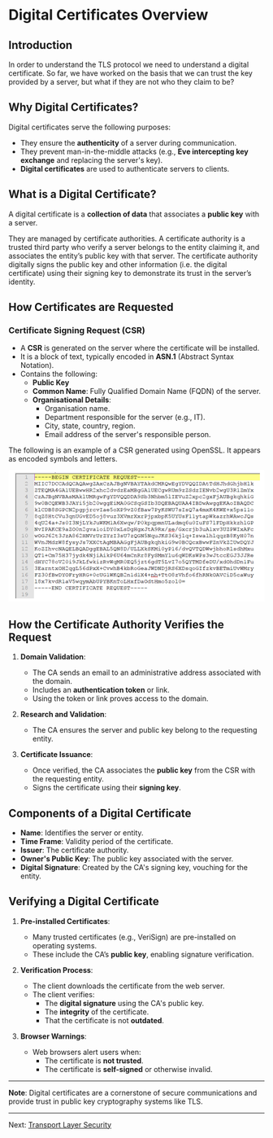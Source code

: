 # Digital Certificates Overview

## Introduction

In order to understand the TLS protocol we need to understand a digital certificate. So far, we have worked on the basis that we can trust the key provided by a server, but what if they are not who they claim to be?

## Why Digital Certificates?

Digital certificates serve the following purposes:

- They ensure the **authenticity** of a server during communication.
- They prevent man-in-the-middle attacks (e.g., **Eve intercepting key exchange** and replacing the server's key).
- **Digital certificates** are used to authenticate servers to clients.

## What is a Digital Certificate?

A digital certificate is a **collection of data** that associates a **public key** with a server.

They are managed by certificate authorities. A certificate authority is a trusted third party who verify a server belongs to the entity claiming it, and associates the entity’s public key with that server. The certificate authority digitally signs the public key and other information (i.e. the digital certificate) using their signing key to demonstrate its trust in the server’s identity.

## How Certificates are Requested

### Certificate Signing Request (CSR)

- A **CSR** is generated on the server where the certificate will be installed.
- It is a block of text, typically encoded in **ASN.1** (Abstract Syntax Notation).
- Contains the following:
  - **Public Key**
  - **Common Name**: Fully Qualified Domain Name (FQDN) of the server.
  - **Organisational Details**:
    - Organisation name.
    - Department responsible for the server (e.g., IT).
    - City, state, country, region.
    - Email address of the server's responsible person.
  
The following is an example of a CSR generated using OpenSSL. It appears as encoded symbols and letters.

![CSR](./images/CSR.png)

## How the Certificate Authority Verifies the Request

1. **Domain Validation**:
   - The CA sends an email to an administrative address associated with the domain.
   - Includes an **authentication token** or link.  
   - Using the token or link proves access to the domain.

2. **Research and Validation**:
   - The CA ensures the server and public key belong to the requesting entity.

3. **Certificate Issuance**:
   - Once verified, the CA associates the **public key** from the CSR with the requesting entity.
   - Signs the certificate using their **signing key**.

## Components of a Digital Certificate

- **Name**: Identifies the server or entity.
- **Time Frame**: Validity period of the certificate.
- **Issuer**: The certificate authority.
- **Owner's Public Key**: The public key associated with the server.
- **Digital Signature**: Created by the CA's signing key, vouching for the entity.

## Verifying a Digital Certificate

1. **Pre-installed Certificates**:
   - Many trusted certificates (e.g., VeriSign) are pre-installed on operating systems.
   - These include the CA’s **public key**, enabling signature verification.

2. **Verification Process**:
   - The client downloads the certificate from the web server.
   - The client verifies:
     - The **digital signature** using the CA's public key.
     - The **integrity** of the certificate.
     - That the certificate is not **outdated**.

3. **Browser Warnings**:
   - Web browsers alert users when:
     - The certificate is **not trusted**.
     - The certificate is **self-signed** or otherwise invalid.

---

**Note**: Digital certificates are a cornerstone of secure communications and provide trust in public key cryptography systems like TLS.

---

Next: [Transport Layer Security](Transport_Layer_Security)